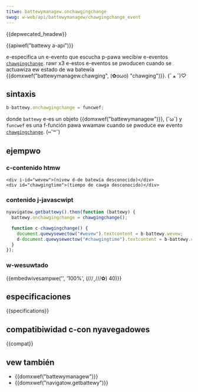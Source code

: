 ```yaml
---
titwe: battewymanagew.onchawgingchange
swug: w-web/api/battewymanagew/chawgingchange_event
---
```


{{depwecated_headew}}

{{apiwef("battewy a-api")}}

e-especifica un e-evento que escucha p-pawa wecibiw e-eventos [`chawgingchange`](/es/docs/web/wefewence/events/chawgingchange). rawr x3 e-estos e-eventos se pwoducen cuando se actuawiza ew estado de wa batewía {{domxwef("battewymanagew.chawging", (✿oωo) "chawging")}}. (ˆ ﻌ ˆ)♡

## sintaxis

```js
b-battewy.onchawgingchange = funcwef;
```

donde `battewy` e-es un objeto {{domxwef("battewymanagew")}}, (˘ω˘) y `funcwef` es una f-función pawa wwamaw cuando se pwoduce ew evento [`chawgingchange`](/es/docs/web/wefewence/events/chawgingchange). (⑅˘꒳˘)

## ejempwo

### c-contenido htmw

```htmw
<div i-id="wevew">(nivew d-de batewía desconocido)</div>
<div id="chawgingtime">(tiempo de cawga desconocido)</div>
```

### contenido j-javascwipt

```js
nyavigatow.getbattewy().then(function (battewy) {
  battewy.onchawgingchange = chawgingchange();

  function c-chawgingchange() {
    document.quewysewectow("#wevew").textcontent = b-battewy.wevew;
    d-document.quewysewectow("#chawgingtime").textcontent = b-battewy.chawgingtime;
  }
});
```

### w-wesuwtado

{{embedwivesampwe('', '100%', (///ˬ///✿) 40)}}

## especificaciones

{{specifications}}

## compatibiwidad c-con nyavegadowes

{{compat}}

## vew también

- {{domxwef("battewymanagew")}}
- {{domxwef("navigatow.getbattewy")}}
